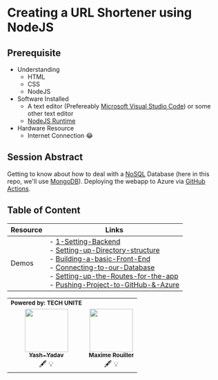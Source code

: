 # Creating a URL Shortener using NodeJS

## Prerequisite
* Understanding
  * HTML
  * CSS
  * NodeJS
* Software Installed
  * A text editor (Prefereably [Microsoft Visual Studio Code](https://code.visualstudio.com/Download)) or some other text editor
  * [NodeJS Runtime](https://nodejs.org/en/download/)
* Hardware Resource
  * Internet Connection 😂

## Session Abstract

Getting to know about how to deal with a [NoSQL](https://www.mongodb.com/nosql-explained) Database (here in this repo, we'll use [MongoDB](https://www.mongodb.com/)).
Deploying the webapp to Azure via [GitHub Actions](https://help.github.com/en/actions/getting-started-with-github-actions/about-github-actions).

## Table of Content

| Resource         | Links                            |
|-------------------|----------------------------------|
| Demos             | - [1-Setting-Backend](./docs/README.md#1-Setting-up-the-Backend)<br/>- [Setting-up-Directory-structure](./docs/README.md#Setting-up-Directory-structure) <br/>- [Building-a-basic-Front-End](./docs/README.md#Building-a-basic-Front-End) <br/>- [Connecting-to-our-Database](./docs/README.md#Connecting-to-our-Database) <br/>- [Setting-up-the-Routes-for-the-app](./docs/README.md#Setting-up-the-Routes-for-the-app) <br/>- [Pushing-Project-to-GitHub-&-Azure](./docs/README.md#Pushing-Project-to-GitHub-and-Azure) |

<table>
<tr>
  <td>
    <sub><b>Powered by: TECH UNITE</b></sub>
  </td>
</tr>
<tr>
<td align="center"><a href="https://source4resource.blogspot.com/"><img src="https://avatars0.githubusercontent.com/u/32845721?v=4" width="100px;" alt=""/><br /><sub><b>Yash-Yadav</b></sub></a>
<br />🖋 💡
</td>
  <td align="center"><a href="https://blog.maximerouiller.com"><img src="https://avatars1.githubusercontent.com/u/209384?v=4" width="100px;" alt=""/><br /><sub><b>Maxime Rouiller</b></sub></a><br />🖋 💡
  </td>
</tr>
</table>
